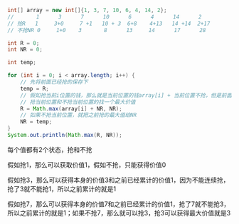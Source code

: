 ```java
int[] array = new int[]{1, 3, 7, 10, 6, 4, 14, 2};
//       1      3      7      10      6      4      14      2
// 抢R   1     3+0     7 +1   10 + 3  6+8    4+13   14 +14  2+17
// 不抢NR 0     1+0    3       8      13     14      17      28

int R = 0;
int NR = 0;

int temp;

for (int i = 0; i < array.length; i++) {
    // 先将前面已经抢的保存下
    temp = R;
    // 假如抢当前i位置的钱，那么就是当前位置的钱array[i] + 当前位置不抢，但是前面抢的钱NR
    // 抢当前位置和不抢当前位置的找一个最大价值
    R = Math.max(array[i] + NR, NR);
    // 如果不抢当前位置，就把之前抢的最大值给NR
    NR = temp;
}
System.out.println(Math.max(R, NR));
```

每个值都有2个状态，抢和不抢

假如抢1，那么可以获取价值1，假如不抢，只能获得价值0

假如抢3，那么可以获得本身的价值3和之前已经累计的价值1，因为不能连续抢，抢了3就不能抢1，所以之前累计的就是1

假如抢7，那么可以获得本身的价值7和之前已经累计的价值1，抢了7就不能抢3，所以之前累计的就是1；如果不抢7，那么就可以抢3，抢3可以获得最大价值就是3